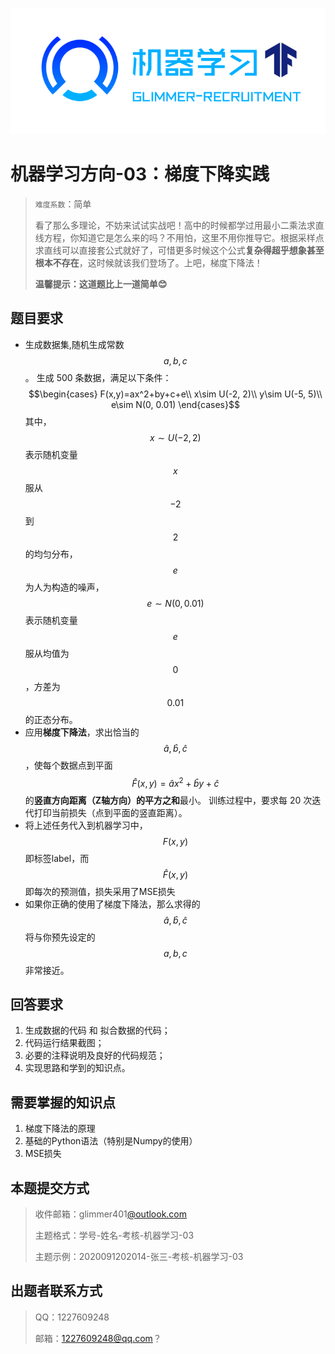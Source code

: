 ![](image/ml.png)

# 机器学习方向-03：梯度下降实践

> `难度系数`：简单
>
> 看了那么多理论，不妨来试试实战吧！高中的时候都学过用最小二乘法求直线方程，你知道它是怎么来的吗？不用怕，这里不用你推导它。根据采样点求直线可以直接套公式就好了，可惜更多时候这个公式**复杂得超乎想象甚至根本不存在**，这时候就该我们登场了。上吧，梯度下降法！
>
> **温馨提示：这道题比上一道简单😊**


## 题目要求

- 生成数据集,随机生成常数 $$a,b,c$$。
生成 500 条数据，满足以下条件： 
$$\begin{cases}
F(x,y)=ax^2+by+c+e\\
x\sim U(-2, 2)\\
y\sim U(-5, 5)\\
e\sim N(0, 0.01)
\end{cases}$$
其中，$$x\sim U(-2,2)$$表示随机变量 $$x$$ 服从 $$-2$$ 到 $$2$$的均匀分布，$$e$$为人为构造的噪声，$$e\sim N(0,0.01)$$ 表示随机变量 $$e$$ 服从均值为 $$0$$，方差为 $$0.01$$ 的正态分布。
- 应用**梯度下降法**，求出恰当的 $$\hat{a}, \hat{b}, \hat{c}$$ ，使每个数据点到平面 $$\hat{F}(x,y)=\hat{a}x^2+\hat{b}y+\hat{c}$$ 的**竖直方向距离（Z轴方向）的平方之和**最小。 训练过程中，要求每 20 次迭代打印当前损失（点到平面的竖直距离）。
- 将上述任务代入到机器学习中，$$F(x, y)$$即标签label，而$$\hat{F}(x, y)$$即每次的预测值，损失采用了MSE损失
- 如果你正确的使用了梯度下降法，那么求得的 $$\hat{a},\hat{b},\hat{c}$$ 将与你预先设定的 $$a,b,c$$ 非常接近。

## 回答要求

1. 生成数据的代码 和 拟合数据的代码；
2. 代码运行结果截图；
3. 必要的注释说明及良好的代码规范；
4. 实现思路和学到的知识点。

## 需要掌握的知识点

1. 梯度下降法的原理
2. 基础的Python语法（特别是Numpy的使用）
3. MSE损失

## 本题提交方式

> 收件邮箱：glimmer401[@outlook.com ](/outlook.com ) 
>
>主题格式：学号-姓名-考核-机器学习-03
>
>主题示例：2020091202014-张三-考核-机器学习-03


## 出题者联系方式

> QQ：1227609248
>
> 邮箱：[1227609248@qq.com](1227609248@qq.com)？
